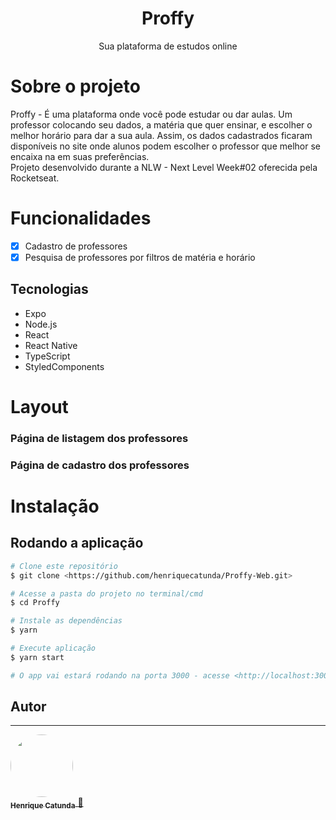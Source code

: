 <h1 align="center"> Proffy </h1>
<p align="center">Sua plataforma de estudos online</p>

# Sobre o projeto
Proffy - É uma plataforma onde você pode estudar ou dar aulas. Um professor colocando seu dados, a matéria que quer ensinar, e escolher o melhor horário para dar a sua aula. Assim, os dados cadastrados ficaram disponíveis no site onde alunos podem escolher o professor que melhor se encaixa na em suas preferências.
<br> 
Projeto desenvolvido durante a NLW - Next Level Week#02 oferecida pela Rocketseat.

# Funcionalidades
 - [x] Cadastro de professores
 - [x] Pesquisa de professores por filtros de matéria e horário
 
## Tecnologias
 - Expo
 - Node.js
 - React
 - React Native
 - TypeScript
 - StyledComponents
 
 #  Layout
 
 ### Página de listagem dos professores
 ### Página de cadastro dos professores
 
 # Instalação
 ## Rodando a aplicação
 
 ```bash
 # Clone este repositório
 $ git clone <https://github.com/henriquecatunda/Proffy-Web.git>
 
 # Acesse a pasta do projeto no terminal/cmd
 $ cd Proffy
 
 # Instale as dependências
 $ yarn
 
 # Execute aplicação
 $ yarn start
 
 # O app vai estará rodando na porta 3000 - acesse <http://localhost:3000>
 ```
## Autor
---

 <a href="https://www.linkedin.com/in/henrique-catunda-1a50851ab/">
 <img style="border-radius: 50%;" src="https://avatars3.githubusercontent.com/u/65199498?s=460&u=86072499fdeedfc6f7f08d29a7e710c38f44755b&v=4" width="100px;" alt=""/>
 <br />
 <sub><b>Henrique Catunda</b></sub> 🚀 </a> 

 
 
